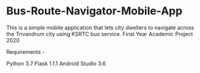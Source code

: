 # Bus-Route-Navigator-Mobile-App
This is a simple mobile application that lets city dwellers to navigate across the Trivandrum city using KSRTC bus service. 
Final Year Academic Project 2020

Requirements - 

Python 3.7
Flask 1.1.1
Android Studio 3.6
